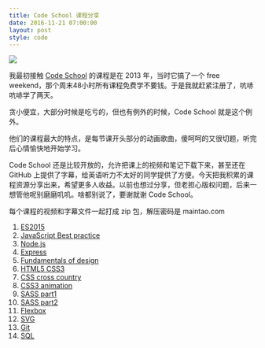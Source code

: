 ```yaml
---
title: Code School 课程分享
date: 2016-11-21 07:00:00
layout: post
style: code
---
```


![](/img/2016/codeschool-leaks_logo.png)

我最初接触 [Code School](https://www.codeschool.com/) 的课程是在 2013 年，当时它搞了一个 free weekend，那个周末48小时所有课程免费学不要钱。于是我就赶紧注册了，吭哧吭哧学了两天。

贪小便宜，大部分时候是吃亏的，但也有例外的时候，Code School 就是这个例外。

他们的课程最大的特点，是每节课开头部分的动画歌曲，傻呵呵的又很切题，听完后心情愉快地开始学习。

Code School 还是比较开放的，允许把课上的视频和笔记下载下来，甚至还在 GitHub 上提供了字幕，给英语听力不太好的同学提供了方便。今天把我积累的课程资源分享出来，希望更多人收益。以前也想过分享，但老担心版权问题，后来一想管他呢别磨磨叽叽。啥都别说了，要谢就谢 Code School。

每个课程的视频和字幕文件一起打成 zip 包，解压密码是 maintao.com

1. [ES2015](http://pan.baidu.com/s/1jIaEW6q)
2. [JavaScript Best practice](http://pan.baidu.com/s/1bplI6NP)
3. [Node.js](http://pan.baidu.com/s/1nvwT4Dz)
4. [Express](http://pan.baidu.com/s/1kUGumTT)
5. [Fundamentals of design](http://pan.baidu.com/s/1o78g87C)
6. [HTML5 CSS3](http://pan.baidu.com/s/1mi9gQrI)
7. [CSS cross country](http://pan.baidu.com/s/1qYM5Pus)
8. [CSS3 animation](http://pan.baidu.com/s/1eRJml7k)
9. [SASS part1](http://pan.baidu.com/s/1o8v5BHC)
10. [SASS part2](http://pan.baidu.com/s/1nvdWFCP)
11. [Flexbox](http://pan.baidu.com/s/1jIEADvw)
12. [SVG](http://pan.baidu.com/s/1nvODLnr)
13. [Git](http://pan.baidu.com/s/1o8dUGzg)
14. [SQL](http://pan.baidu.com/s/1nuLFLKt)

